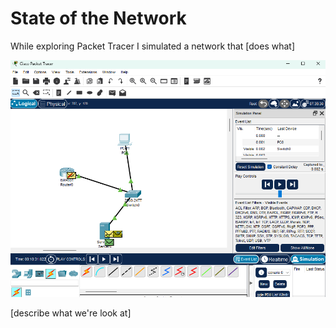 # State of the Network

While exploring Packet Tracer I simulated a network that [does what]

![](./assets/state_of_network.png)

[describe what we're look at]